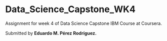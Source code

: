 # Data_Science_Capstone_WK4

Assignment for week 4 of Data Science Capstone IBM Course at Coursera. 

Submitted by <b>Eduardo M. Pérez Rodríguez.</b>

